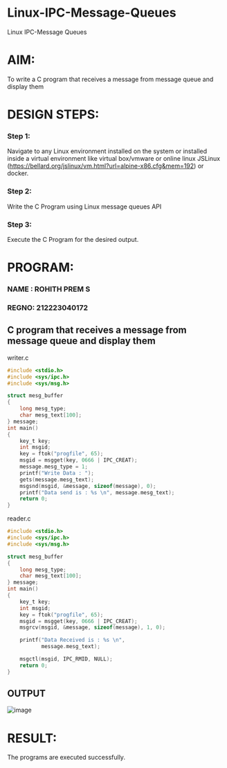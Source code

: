 # Linux-IPC-Message-Queues
Linux IPC-Message Queues

# AIM:
To write a C program that receives a message from message queue and display them

# DESIGN STEPS:

### Step 1:

Navigate to any Linux environment installed on the system or installed inside a virtual environment like virtual box/vmware or online linux JSLinux (https://bellard.org/jslinux/vm.html?url=alpine-x86.cfg&mem=192) or docker.

### Step 2:

Write the C Program using Linux message queues API 

### Step 3:

Execute the C Program for the desired output. 

# PROGRAM:
### NAME : ROHITH PREM S
### REGNO: 212223040172
## C program that receives a message from message queue and display them

writer.c
```c
#include <stdio.h>
#include <sys/ipc.h>
#include <sys/msg.h>

struct mesg_buffer
{
    long mesg_type;
    char mesg_text[100];
} message;
int main()
{
    key_t key;
    int msgid;
    key = ftok("progfile", 65);
    msgid = msgget(key, 0666 | IPC_CREAT);
    message.mesg_type = 1;
    printf("Write Data : ");
    gets(message.mesg_text);
    msgsnd(msgid, &message, sizeof(message), 0);
    printf("Data send is : %s \n", message.mesg_text);
    return 0;
}
```
reader.c
```c
#include <stdio.h>
#include <sys/ipc.h>
#include <sys/msg.h>

struct mesg_buffer
{
    long mesg_type;
    char mesg_text[100];
} message;
int main()
{
    key_t key;
    int msgid;
    key = ftok("progfile", 65);
    msgid = msgget(key, 0666 | IPC_CREAT);
    msgrcv(msgid, &message, sizeof(message), 1, 0);

    printf("Data Received is : %s \n",
           message.mesg_text);

    msgctl(msgid, IPC_RMID, NULL);
    return 0;
}
```


## OUTPUT

![image](https://github.com/user-attachments/assets/8ab47ac4-b4c0-40e7-bfe8-da4c4c254f1c)




# RESULT:
The programs are executed successfully.
